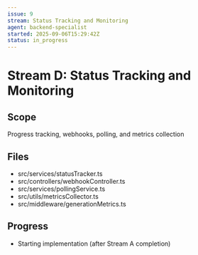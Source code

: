 ```yaml
---
issue: 9
stream: Status Tracking and Monitoring
agent: backend-specialist
started: 2025-09-06T15:29:42Z
status: in_progress
---
```


# Stream D: Status Tracking and Monitoring

## Scope
Progress tracking, webhooks, polling, and metrics collection

## Files
- src/services/statusTracker.ts
- src/controllers/webhookController.ts
- src/services/pollingService.ts
- src/utils/metricsCollector.ts
- src/middleware/generationMetrics.ts

## Progress
- Starting implementation (after Stream A completion)